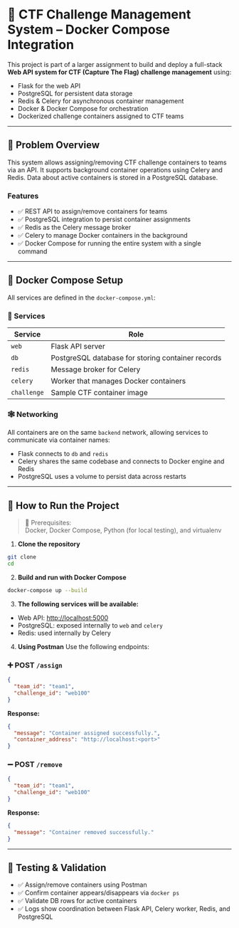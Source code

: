 
# 🧠 CTF Challenge Management System – Docker Compose Integration

This project is part of a larger assignment to build and deploy a full-stack **Web API system for CTF (Capture The Flag) challenge management** using:

- Flask for the web API
- PostgreSQL for persistent data storage
- Redis & Celery for asynchronous container management
- Docker & Docker Compose for orchestration
- Dockerized challenge containers assigned to CTF teams

---

## 📌 Problem Overview

This system allows assigning/removing CTF challenge containers to teams via an API. It supports background container operations using Celery and Redis. Data about active containers is stored in a PostgreSQL database.

### Features

- ✅ REST API to assign/remove containers for teams
- ✅ PostgreSQL integration to persist container assignments
- ✅ Redis as the Celery message broker
- ✅ Celery to manage Docker containers in the background
- ✅ Docker Compose for running the entire system with a single command

---

## 🐳 Docker Compose Setup

All services are defined in the `docker-compose.yml`:

### 🔧 Services

| Service      | Role                                              |
|--------------|---------------------------------------------------|
| `web`        | Flask API server                                  |
| `db`         | PostgreSQL database for storing container records |
| `redis`      | Message broker for Celery                         |
| `celery`     | Worker that manages Docker containers             |
| `challenge`  | Sample CTF container image                        |

### 🕸️ Networking

All containers are on the same `backend` network, allowing services to communicate via container names:

- Flask connects to `db` and `redis`
- Celery shares the same codebase and connects to Docker engine and Redis
- PostgreSQL uses a volume to persist data across restarts

---

## 🚀 How to Run the Project

> 📝 Prerequisites:  
> Docker, Docker Compose, Python (for local testing), and virtualenv

1. **Clone the repository**

```bash
git clone 
cd 
````

2. **Build and run with Docker Compose**

```bash
docker-compose up --build
```

3. **The following services will be available:**

* Web API: [http://localhost:5000](http://localhost:5000)
* PostgreSQL: exposed internally to `web` and `celery`
* Redis: used internally by Celery

4. **Using Postman**
   Use the following endpoints:

### ➕ POST `/assign`

```json
{
  "team_id": "team1",
  "challenge_id": "web100"
}
```

**Response:**

```json
{
  "message": "Container assigned successfully.",
  "container_address": "http://localhost:<port>"
}
```

### ➖ POST `/remove`

```json
{
  "team_id": "team1",
  "challenge_id": "web100"
}
```

**Response:**

```json
{
  "message": "Container removed successfully."
}
```

---

## 🧪 Testing & Validation

* ✅ Assign/remove containers using Postman
* ✅ Confirm container appears/disappears via `docker ps`
* ✅ Validate DB rows for active containers
* ✅ Logs show coordination between Flask API, Celery worker, Redis, and PostgreSQL

